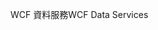 <span data-ttu-id="b2d97-101">WCF 資料服務</span><span class="sxs-lookup"><span data-stu-id="b2d97-101">WCF Data Services</span></span>